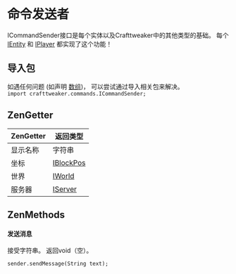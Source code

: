# 命令发送者

ICommandSender接口是每个实体以及Crafttweaker中的其他类型的基础。
每个 [IEntity](/Vanilla/Entities/IEntity) 和 [IPlayer](/Vanilla/Player/IPlayer) 都实现了这个功能！

## 导入包
如遇任何问题 (如声明 [数组](/AdvancedFunctions/Arrays_and_Loops))， 可以尝试通过导入相关包来解决。  
`import crafttweaker.commands.ICommandSender;`

## ZenGetter

| ZenGetter   | 返回类型                           |
|-------------|---------------------------------------|
| 显示名称 | 字符串                                |
| 坐标    | [IBlockPos](/Vanilla/World/IBlockPos) |
| 世界       | [IWorld](/Vanilla/World/IWorld)       |
| 服务器      | [IServer](/Vanilla/Game/IServer)      |


## ZenMethods
#### 发送消息
接受字符串。
返回void（空）。

```
sender.sendMessage(String text);
```
